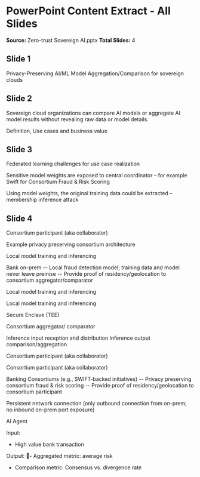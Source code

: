 # PowerPoint Content Extract - All Slides
**Source:** Zero-trust Sovereign AI.pptx
**Total Slides:** 4


## Slide 1

Privacy-Preserving AI/ML Model Aggregation/Comparison for sovereign clouds


## Slide 2

Sovereign cloud organizations can compare AI models or aggregate AI model results without revealing raw data or model details.

Definition, Use cases and business value


## Slide 3

Federated learning challenges for use case realization

Sensitive model weights are exposed to central coordinator – for example Swift for Consortium Fraud & Risk Scoring

Using model weights, the original training data could be extracted – membership inference attack


## Slide 4

Consortium participant (aka collaborator)

Example privacy preserving consortium architecture

Local model training and inferencing

Bank on-prem 
-- Local fraud detection model; training data and model never leave premise
-- Provide proof of residency/geolocation to consortium aggregator/comparator

Local model training and inferencing

Local model training and inferencing

Secure Enclave (TEE)

Consortium aggregator/ comparator

Inference input reception and distribution
Inference output comparison/aggregation

Consortium participant (aka collaborator)

Consortium participant (aka collaborator)

Banking Consortiums (e.g., SWIFT‐backed initiatives)
-- Privacy preserving consortium fraud & risk scoring
-- Provide proof of residency/geolocation to consortium participant

Persistent network connection (only outbound connection from on-prem; no inbound on-prem port exposure)

AI Agent

Input: 
- High value bank transaction

Output: - Aggregated metric: average risk
- Comparison metric: Consensus vs. divergence rate

